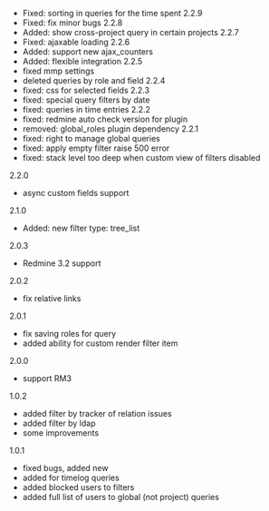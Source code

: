 * Fixed: sorting in queries for the time spent
2.2.9
* Fixed: fix minor bugs
2.2.8
* Added: show cross-project query in certain projects
2.2.7
* Fixed: ajaxable loading
2.2.6
* Added: support new ajax_counters
* Added: flexible integration 
2.2.5
* fixed mmp settings
* deleted queries by role and field
2.2.4
* fixed: css for selected fields
2.2.3
* fixed: special query filters by date
* fixed: queries in time entries
2.2.2
* fixed: redmine auto check version for plugin
* removed: global_roles plugin dependency
2.2.1
* fixed: right to manage global queries
* fixed: apply empty filter raise 500 error
* fixed: stack level too deep when custom view of filters disabled

2.2.0
* async custom fields support

2.1.0
* Added: new filter type: tree_list

2.0.3
* Redmine 3.2 support

2.0.2
* fix relative links

2.0.1
* fix saving roles for query
* added ability for custom render filter item

2.0.0
* support RM3

1.0.2
* added filter by tracker of relation issues
* added filter by ldap
* some improvements

1.0.1
* fixed bugs, added new
* added for timelog queries
* added blocked users to filters
* added full list of users to global (not project) queries
